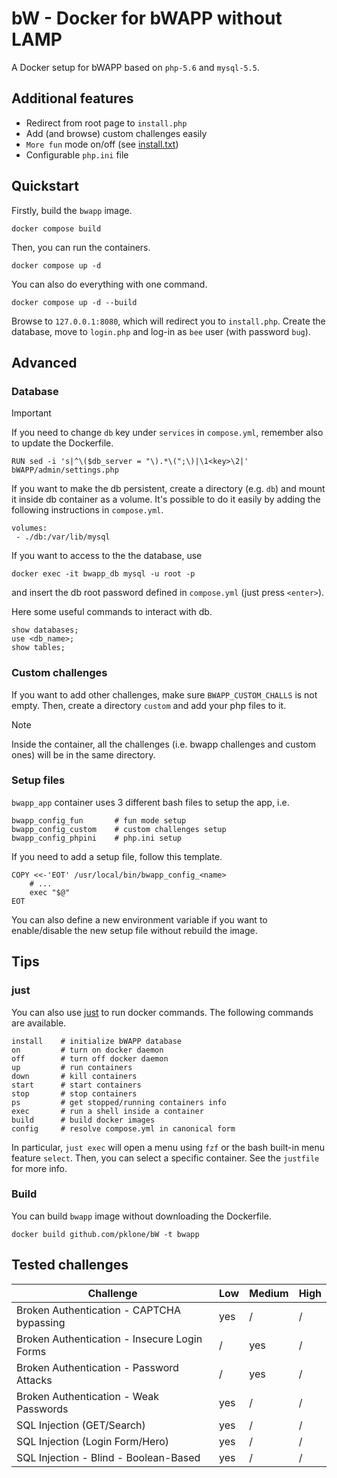 # bW - Docker for bWAPP without LAMP
A Docker setup for bWAPP based on `php-5.6` and `mysql-5.5`.

## Additional features
- Redirect from root page to `install.php`
- Add (and browse) custom challenges easily
- `More fun` mode on/off (see [install.txt](https://github.com/jehy-security/bwapp/blob/master/INSTALL.md))
- Configurable `php.ini` file

## Quickstart
Firstly, build the `bwapp` image.
```
docker compose build
```
Then, you can run the containers.
```
docker compose up -d
````
You can also do everything with one command.
```
docker compose up -d --build
```
Browse to `127.0.0.1:8080`, which will redirect you to `install.php`. Create the database, move to `login.php` and log-in as `bee` user (with password `bug`). 

## Advanced
### Database

> [!IMPORTANT]
> If you need to change `db` key under `services` in `compose.yml`, remember also to update the Dockerfile. 
> 
>     RUN sed -i 's|^\($db_server = "\).*\(";\)|\1<key>\2|' bWAPP/admin/settings.php

If you want to make the db persistent, create a directory (e.g. `db`) and mount it inside db container as a volume. It's possible to do it easily by adding the following instructions in `compose.yml`.
```
volumes:
 - ./db:/var/lib/mysql
```

If you want to access to the the database, use
```
docker exec -it bwapp_db mysql -u root -p
```
and insert the db root password defined in `compose.yml` (just press `<enter>`).

Here some useful commands to interact with db.
```
show databases;
use <db_name>;
show tables;
```

### Custom challenges
If you want to add other challenges, make sure `BWAPP_CUSTOM_CHALLS` is not empty. Then, create a directory `custom` and add your php files to it. 

> [!NOTE]
> Inside the container, all the challenges (i.e. bwapp challenges and custom ones) will be in the same directory. 

### Setup files
`bwapp_app` container uses 3 different bash files to setup the app, i.e.
```
bwapp_config_fun       # fun mode setup
bwapp_config_custom    # custom challenges setup 
bwapp_config_phpini    # php.ini setup
```
If you need to add a setup file, follow this template.
```
COPY <<-'EOT' /usr/local/bin/bwapp_config_<name>
	# ...
	exec "$@"
EOT
```
You can also define a new environment variable if you want to enable/disable the new setup file without rebuild the image.

## Tips
### just
You can also use [just](https://github.com/casey/just) to run docker commands. The following commands are available.
```
install    # initialize bWAPP database
on         # turn on docker daemon
off        # turn off docker daemon
up         # run containers
down       # kill containers 
start      # start containers
stop       # stop containers
ps         # get stopped/running containers info
exec       # run a shell inside a container
build      # build docker images
config     # resolve compose.yml in canonical form
```
In particular, `just exec` will open a menu using `fzf` or the bash built-in menu feature `select`. Then, you can select a specific container. 
See the `justfile` for more info.

### Build
You can build `bwapp` image without downloading the Dockerfile.
```
docker build github.com/pklone/bW -t bwapp
```

## Tested challenges

| Challenge                                    | Low | Medium | High |
| -------------------------------------------- | --- | ------ | ---- |
| Broken Authentication - CAPTCHA bypassing    | yes | /      | /    |
| Broken Authentication - Insecure Login Forms | /   | yes    | /    |
| Broken Authentication - Password Attacks     | /   | yes    | /    |
| Broken Authentication - Weak Passwords       | yes | /      | /    |
| SQL Injection (GET/Search)                   | yes | /      | /    |
| SQL Injection (Login Form/Hero)              | yes | /      | /    |
| SQL Injection - Blind - Boolean-Based        | yes | /      | /    |
